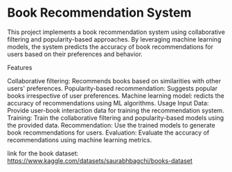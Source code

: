 # Book Recommendation System


This project implements a book recommendation system using collaborative filtering and popularity-based approaches. By leveraging machine learning models, the system predicts the accuracy of book recommendations for users based on their preferences and behavior.

Features

Collaborative filtering: 
Recommends books based on similarities with other users' preferences.
Popularity-based recommendation: 
Suggests popular books irrespective of user preferences.
Machine learning model: 
redicts the accuracy of recommendations using ML algorithms.
Usage
Input Data: 
Provide user-book interaction data for training the recommendation system.
Training:
Train the collaborative filtering and popularity-based models using the provided data.
Recommendation:
Use the trained models to generate book recommendations for users.
Evaluation:
Evaluate the accuracy of recommendations using machine learning metrics.

link for the book dataset: https://www.kaggle.com/datasets/saurabhbagchi/books-dataset
